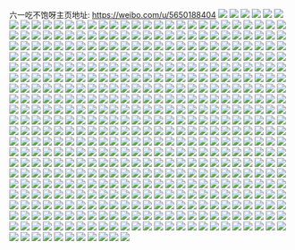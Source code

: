 六一吃不饱呀主页地址: https://weibo.com/u/5650188404 
![](https://wx4.sinaimg.cn/mw2000/006anC72gy1h94v9i63ksj31421hf4qp.jpg) 
![](https://wx4.sinaimg.cn/mw2000/006anC72gy1h94v9w9zguj32c03401l1.jpg) 
![](https://wx4.sinaimg.cn/mw2000/006anC72gy1h94gnz2le5j32c0340kjo.jpg) 
![](https://wx4.sinaimg.cn/mw2000/006anC72gy1h94go0bufaj315y1jxe81.jpg) 
![](https://wx4.sinaimg.cn/mw2000/006anC72gy1h93a2txbgoj30u0140qbh.jpg) 
![](https://wx4.sinaimg.cn/mw2000/006anC72gy1h93a2u9tw0j30u0140k0y.jpg) 
![](https://wx4.sinaimg.cn/mw2000/006anC72gy1h93a2vmjucj30u01407e7.jpg) 
![](https://wx4.sinaimg.cn/mw2000/006anC72gy1h93a2w8844j30u0140aop.jpg) 
![](https://wx4.sinaimg.cn/mw2000/006anC72gy1h8jk1ju524j30u0140dnw.jpg) 
![](https://wx4.sinaimg.cn/mw2000/006anC72gy1h8l51fatumj30u0140na4.jpg) 
![](https://wx4.sinaimg.cn/mw2000/006anC72gy1h8l50jitbuj30u0140k3u.jpg) 
![](https://wx4.sinaimg.cn/mw2000/006anC72gy1h8jjstispjj30u0140ae8.jpg) 
![](https://wx4.sinaimg.cn/mw2000/006anC72gy1h8jjssxc3pj30u0140wm4.jpg) 
![](https://wx4.sinaimg.cn/mw2000/006anC72gy1h8a8u2yiy3j30u01427c4.jpg) 
![](https://wx4.sinaimg.cn/mw2000/006anC72gy1h8a8u4frusj30u013ydlv.jpg) 
![](https://wx4.sinaimg.cn/mw2000/006anC72gy1h8a8umm8fsj30u014045p.jpg) 
![](https://wx4.sinaimg.cn/mw2000/006anC72gy1h80for0md4j32c0340qv6.jpg) 
![](https://wx4.sinaimg.cn/mw2000/006anC72gy1h80fop8w78j32c0340u0y.jpg) 
![](https://wx4.sinaimg.cn/mw2000/006anC72gy1h80gw05209j30tu13uk0m.jpg) 
![](https://wx4.sinaimg.cn/mw2000/006anC72gy1h7r7f0z7zqj32c0340npd.jpg) 
![](https://wx4.sinaimg.cn/mw2000/006anC72gy1h7r7ex20k2j31kw23v1ky.jpg) 
![](https://wx4.sinaimg.cn/mw2000/006anC72gy1h7r7ez1eiij32c0340npe.jpg) 
![](https://wx4.sinaimg.cn/mw2000/006anC72gy1h7opzpmus3j32802yokjp.jpg) 
![](https://wx4.sinaimg.cn/mw2000/006anC72gy1h7opzkhfbgj32802yoe85.jpg) 
![](https://wx4.sinaimg.cn/mw2000/006anC72gy1h73xmh3ajxj32c0346npg.jpg) 
![](https://wx4.sinaimg.cn/mw2000/006anC72gy1h73xmii5h7j32c0340u0x.jpg) 
![](https://wx4.sinaimg.cn/mw2000/006anC72gy1h6xnt6mzlrj31kw1uux6p.jpg) 
![](https://wx4.sinaimg.cn/mw2000/006anC72gy1h6dea8e4csj30u00zn76d.jpg) 
![](https://wx4.sinaimg.cn/mw2000/006anC72gy1h6de96s58uj30u0140wpe.jpg) 
![](https://wx4.sinaimg.cn/mw2000/006anC72gy1h6de8kl4xcj30u0140jtf.jpg) 
![](https://wx4.sinaimg.cn/mw2000/006anC72gy1h678kykyftj30uo14wjt4.jpg) 
![](https://wx4.sinaimg.cn/mw2000/006anC72gy1h678kzda6nj30u014045h.jpg) 
![](https://wx4.sinaimg.cn/mw2000/006anC72gy1h678kyywjzj31az1qmdi9.jpg) 
![](https://wx4.sinaimg.cn/mw2000/006anC72gy1h5j3nfrxnyj30u014045c.jpg) 
![](https://wx4.sinaimg.cn/mw2000/006anC72gy1h5j3neszgxj30u0140109.jpg) 
![](https://wx4.sinaimg.cn/mw2000/006anC72gy1h5j3naqcyqj30u01407cp.jpg) 
![](https://wx4.sinaimg.cn/mw2000/006anC72gy1h5j3ndtebij30u014049m.jpg) 
![](https://wx4.sinaimg.cn/mw2000/006anC72gy1h5j3nc7t8vj30u014010u.jpg) 
![](https://wx4.sinaimg.cn/mw2000/006anC72gy1h5j3q5jgrjj30u013wdv6.jpg) 
![](https://wx4.sinaimg.cn/mw2000/006anC72gy1h5c3fqpa05j32802yob2c.jpg) 
![](https://wx4.sinaimg.cn/mw2000/006anC72gy1h5c3fsb7k7j320m2ot7wi.jpg) 
![](https://wx4.sinaimg.cn/mw2000/006anC72gy1h4luqx66kij32802yonpf.jpg) 
![](https://wx4.sinaimg.cn/mw2000/006anC72gy1h4lur01s2bj32802yoe83.jpg) 
![](https://wx4.sinaimg.cn/mw2000/006anC72gy1h4lur32oh6j32c0340b2b.jpg) 
![](https://wx4.sinaimg.cn/mw2000/006anC72gy1h4lur1edusj32c0340qv6.jpg) 
![](https://wx4.sinaimg.cn/mw2000/006anC72gy1h33e2deg13j30u013iqbj.jpg) 
![](https://wx4.sinaimg.cn/mw2000/006anC72gy1h33e2c64vej30u013igu4.jpg) 
![](https://wx4.sinaimg.cn/mw2000/006anC72gy1h2cd62zrl6j30u0140wmy.jpg) 
![](https://wx4.sinaimg.cn/mw2000/006anC72gy1h2cd6t6pcdj30u0140toz.jpg) 
![](https://wx4.sinaimg.cn/mw2000/006anC72gy1h2cd64mlrbj30u0140jyi.jpg) 
![](https://wx4.sinaimg.cn/mw2000/006anC72gy1h2cd66lwb7j31400u0guz.jpg) 
![](https://wx4.sinaimg.cn/mw2000/006anC72gy1h1vk6cfunlj32c0341hdz.jpg) 
![](https://wx4.sinaimg.cn/mw2000/006anC72gy1h1vk68lmvhj32802ype86.jpg) 
![](https://wx4.sinaimg.cn/mw2000/006anC72gy1h1vk60ao15j32802ypb2e.jpg) 
![](https://wx4.sinaimg.cn/mw2000/006anC72gy1h1vk62x85fj3295308e83.jpg) 
![](https://wx4.sinaimg.cn/mw2000/006anC72gy1h1vk65vp3nj32c03411l1.jpg) 
![](https://wx4.sinaimg.cn/mw2000/006anC72gy1h1vk6j1zd9j327z2you13.jpg) 
![](https://wx4.sinaimg.cn/mw2000/006anC72gy1h1vlgim2zxj31wj2jehdv.jpg) 
![](https://wx4.sinaimg.cn/mw2000/006anC72gy1h1vk6fef18j325h2vh7wk.jpg) 
![](https://wx4.sinaimg.cn/mw2000/006anC72gy1h1vlgh4m75j32802ypqv9.jpg) 
![](https://wx4.sinaimg.cn/mw2000/006anC72gy1h1uapc9a7ij32902yo1l0.jpg) 
![](https://wx4.sinaimg.cn/mw2000/006anC72gy1h1uap7l7pcj322h2q2x6q.jpg) 
![](https://wx4.sinaimg.cn/mw2000/006anC72gy1h1uap9sm7dj326z2uje83.jpg) 
![](https://wx4.sinaimg.cn/mw2000/006anC72gy1h1pr4ancxtj30u0140wod.jpg) 
![](https://wx4.sinaimg.cn/mw2000/006anC72gy1h1pr6dxii1j323u35s1kz.jpg) 
![](https://wx4.sinaimg.cn/mw2000/006anC72gy1h1pr6jne99j32c01qwx6p.jpg) 
![](https://wx4.sinaimg.cn/mw2000/006anC72gy1h1pr6g79w5j33402c0hdv.jpg) 
![](https://wx4.sinaimg.cn/mw2000/006anC72gy1h1pr6bwtxsj32c0340qv6.jpg) 
![](https://wx4.sinaimg.cn/mw2000/006anC72gy1h1pr6iqp8bj33402c0x6q.jpg) 
![](https://wx4.sinaimg.cn/mw2000/006anC72gy1h1pr2t0qt5j32802yoqv7.jpg) 
![](https://wx4.sinaimg.cn/mw2000/006anC72gy1h1pr2viudij32c0340u10.jpg) 
![](https://wx4.sinaimg.cn/mw2000/006anC72gy1h1pr2x2qt1j324n2pnx6r.jpg) 
![](https://wx4.sinaimg.cn/mw2000/006anC72gy1gxqzrpfcywj32812yo7wj.jpg) 
![](https://wx4.sinaimg.cn/mw2000/006anC72gy1gxqzrr8exij32812yob2b.jpg) 
![](https://wx4.sinaimg.cn/mw2000/006anC72gy1gxqzrt6bz3j32802yoe84.jpg) 
![](https://wx4.sinaimg.cn/mw2000/006anC72gy1gxqzruuj89j32802yonpg.jpg) 
![](https://wx4.sinaimg.cn/mw2000/006anC72gy1gx360zk595j32802yo1l1.jpg) 
![](https://wx4.sinaimg.cn/mw2000/006anC72gy1gx360daf3dj32c0340b2c.jpg) 
![](https://wx4.sinaimg.cn/mw2000/006anC72gy1gx361admuoj32802yohdx.jpg) 
![](https://wx4.sinaimg.cn/mw2000/006anC72gy1gx3604l83dj32802ws1l0.jpg) 
![](https://wx4.sinaimg.cn/mw2000/006anC72gy1gx35zxc0k5j323u35skjp.jpg) 
![](https://wx4.sinaimg.cn/mw2000/006anC72gy1gx360ppolnj32802yoe85.jpg) 
![](https://wx4.sinaimg.cn/mw2000/006anC72gy1gvrwz6ygmij30u00u0dnb.jpg) 
![](https://wx4.sinaimg.cn/mw2000/006anC72gy1gvrwz5xohuj30u00u0gtd.jpg) 
![](https://wx4.sinaimg.cn/mw2000/006anC72gy1gvrwyb0a1bj32af2j17wi.jpg) 
![](https://wx4.sinaimg.cn/mw2000/006anC72gy1gvrwyfup9lj32c02c0x6q.jpg) 
![](https://wx4.sinaimg.cn/mw2000/006anC72gy1gvrwyd76vij316o1kwu0x.jpg) 
![](https://wx4.sinaimg.cn/mw2000/006anC72gy1gvrwyh6q5bj32c02c0x6p.jpg) 
![](https://wx4.sinaimg.cn/mw2000/006anC72gy1gvrx1txv2lj32c03404qs.jpg) 
![](https://wx4.sinaimg.cn/mw2000/006anC72gy1gvrwz5hiqkj30u014047r.jpg) 
![](https://wx4.sinaimg.cn/mw2000/006anC72gy1gvrx05pdnfj32c02c0qv5.jpg) 
![](https://wx4.sinaimg.cn/mw2000/006anC72gy1gvoif8s25xj62802yox6q02.jpg) 
![](https://wx4.sinaimg.cn/mw2000/006anC72gy1gvoifc7dflj62802x3npe02.jpg) 
![](https://wx4.sinaimg.cn/mw2000/006anC72gy1gvoifdtuknj626v2x3b2a02.jpg) 
![](https://wx4.sinaimg.cn/mw2000/006anC72gy1gvoifgz89sj62802yox6q02.jpg) 
![](https://wx4.sinaimg.cn/mw2000/006anC72gy1gug0579u3fj60u00u0grx02.jpg) 
![](https://wx4.sinaimg.cn/mw2000/006anC72gy1gug057vwh6j60u00u0agv02.jpg) 
![](https://wx4.sinaimg.cn/mw2000/006anC72gy1gug058jhjjj60u00u00yk02.jpg) 
![](https://wx4.sinaimg.cn/mw2000/006anC72gy1gug059d3auj60u00u0tfe02.jpg) 
![](https://wx4.sinaimg.cn/mw2000/006anC72gy1gug05a9pqmj61400u0dn802.jpg) 
![](https://wx4.sinaimg.cn/mw2000/006anC72gy1gug05aw3jdj61400u0gs602.jpg) 
![](https://wx4.sinaimg.cn/mw2000/006anC72gy1gug075vr7cj60u00u0dnj02.jpg) 
![](https://wx4.sinaimg.cn/mw2000/006anC72gy1gug076twwqj60u00u010g02.jpg) 
![](https://wx4.sinaimg.cn/mw2000/006anC72gy1gug05de9pdj60u00u07aj02.jpg) 
![](https://wx4.sinaimg.cn/mw2000/006anC72gy1gue7lwiyuoj63402c0npe02.jpg) 
![](https://wx4.sinaimg.cn/mw2000/006anC72gy1gue7lusaenj63402c01ky02.jpg) 
![](https://wx4.sinaimg.cn/mw2000/006anC72gy1gue7lsx44ej615f1g9nhs02.jpg) 
![](https://wx4.sinaimg.cn/mw2000/006anC72gy1gue7m04kdtj61q024zb2b02.jpg) 
![](https://wx4.sinaimg.cn/mw2000/006anC72gy1guagpvorg6j6280280u0z02.jpg) 
![](https://wx4.sinaimg.cn/mw2000/006anC72gy1guagq06rx6j61p71x7hdt02.jpg) 
![](https://wx4.sinaimg.cn/mw2000/006anC72gy1guagpypj5bj621221ex6q02.jpg) 
![](https://wx4.sinaimg.cn/mw2000/006anC72gy1guagq5rwewj6205240u0x02.jpg) 
![](https://wx4.sinaimg.cn/mw2000/006anC72gy1guagq2dm4fj62802ds4qr02.jpg) 
![](https://wx4.sinaimg.cn/mw2000/006anC72gy1guagq3ogpvj62c02c0kjl02.jpg) 
![](https://wx4.sinaimg.cn/mw2000/006anC72gy1gu1fsqffcrj62c02c07wh02.jpg) 
![](https://wx4.sinaimg.cn/mw2000/006anC72gy1gu1fsod37lj62c02c0e8202.jpg) 
![](https://wx4.sinaimg.cn/mw2000/006anC72gy1gu1fs9ykgfj62c02c0u0y02.jpg) 
![](https://wx4.sinaimg.cn/mw2000/006anC72gy1gu1fs6uhklj62c02c07ik02.jpg) 
![](https://wx4.sinaimg.cn/mw2000/006anC72gy1gu1fshn6nhj62802yo7wj02.jpg) 
![](https://wx4.sinaimg.cn/mw2000/006anC72gy1gu1fsbl74fj62c02c07wi02.jpg) 
![](https://wx4.sinaimg.cn/mw2000/006anC72gy1gu1fty5bixj62c02c01ky02.jpg) 
![](https://wx4.sinaimg.cn/mw2000/006anC72gy1gu1fsl9imfj62802yohdv02.jpg) 
![](https://wx4.sinaimg.cn/mw2000/006anC72gy1gu1fsm9ig8j62c02c0tsa02.jpg) 
![](https://wx4.sinaimg.cn/mw2000/006anC72gy1gtagyim7vrj30u01400y7.jpg) 
![](https://wx4.sinaimg.cn/mw2000/006anC72gy1gtagyhiua5j30u013swh4.jpg) 
![](https://wx4.sinaimg.cn/mw2000/006anC72gy1gtagyjkgomj60u0140grx02.jpg) 
![](https://wx4.sinaimg.cn/mw2000/006anC72gy1gtagykkzf8j30u0140q6t.jpg) 
![](https://wx4.sinaimg.cn/mw2000/006anC72gy1gtagylc0pqj30u0140ahv.jpg) 
![](https://wx4.sinaimg.cn/mw2000/006anC72gy1gtagzqdp1yj30u0140tcy.jpg) 
![](https://wx4.sinaimg.cn/mw2000/006anC72gy1gtagygy3gjj30u0140tg2.jpg) 
![](https://wx4.sinaimg.cn/mw2000/006anC72gy1gtagylxa4mj31400u0wks.jpg) 
![](https://wx4.sinaimg.cn/mw2000/006anC72gy1gtagyfx61gj30u0141ahk.jpg) 
![](https://wx4.sinaimg.cn/mw2000/006anC72gy1gs6etkvq60j32bx2c0x70.jpg) 
![](https://wx4.sinaimg.cn/mw2000/006anC72gy1gs6es8or45j325c25ckjl.jpg) 
![](https://wx4.sinaimg.cn/mw2000/006anC72gy1gs6esbf1h9j62b81qxu0x02.jpg) 
![](https://wx4.sinaimg.cn/mw2000/006anC72gy1gs6eslxnclj32802yokju.jpg) 
![](https://wx4.sinaimg.cn/mw2000/006anC72gy1gs6et0dpdvj314x14xwu5.jpg) 
![](https://wx4.sinaimg.cn/mw2000/006anC72gy1gs6eszc41qj32802yo4qy.jpg) 
![](https://wx4.sinaimg.cn/mw2000/006anC72gy1grvsmzm54qj62a92z8b2a02.jpg) 
![](https://wx4.sinaimg.cn/mw2000/006anC72gy1grvsmyg3vjj32802yob2b.jpg) 
![](https://wx4.sinaimg.cn/mw2000/006anC72gy1grvsn22qy8j32802yo7wt.jpg) 
![](https://wx4.sinaimg.cn/mw2000/006anC72gy1gri6n8cp3wj30u0140dq2.jpg) 
![](https://wx4.sinaimg.cn/mw2000/006anC72gy1gri6n7my2cj30u0140gwf.jpg) 
![](https://wx4.sinaimg.cn/mw2000/006anC72gy1gri6n73aruj30u0140k2g.jpg) 
![](https://wx4.sinaimg.cn/mw2000/006anC72gy1gri6n8z21kj60u0140dr402.jpg) 
![](https://wx4.sinaimg.cn/mw2000/006anC72gy1gqwyhxkbwij32c02c04r0.jpg) 
![](https://wx4.sinaimg.cn/mw2000/006anC72gy1gqwyhkussfj32802yo1l0.jpg) 
![](https://wx4.sinaimg.cn/mw2000/006anC72gy1gqwyhscnixj3280280qvg.jpg) 
![](https://wx4.sinaimg.cn/mw2000/006anC72gy1gqwyhnmhkyj32c025cnpr.jpg) 
![](https://wx4.sinaimg.cn/mw2000/006anC72gy1gqwyhii5vxj325w2wrhe3.jpg) 
![](https://wx4.sinaimg.cn/mw2000/006anC72gy1gqwyhtxzixj32cf1y31ky.jpg) 
![](https://wx4.sinaimg.cn/mw2000/006anC72gy1gqwyjpiovbj30kw3k2kjl.jpg) 
![](https://wx4.sinaimg.cn/mw2000/006anC72gy1gqwyiskza0j33402c0u11.jpg) 
![](https://wx4.sinaimg.cn/mw2000/006anC72gy1gqwyiw8vc5j63402c0b2d02.jpg) 
![](https://wx4.sinaimg.cn/mw2000/006anC72gy1gqnk86123fj32802yoqvf.jpg) 
![](https://wx4.sinaimg.cn/mw2000/006anC72gy1gqnk8bvttij33402c0b2e.jpg) 
![](https://wx4.sinaimg.cn/mw2000/006anC72gy1gqnk8902eyj32802yoe89.jpg) 
![](https://wx4.sinaimg.cn/mw2000/006anC72gy1gqnk83rg8qj32802yoe8c.jpg) 
![](https://wx4.sinaimg.cn/mw2000/006anC72gy1gqnk9hdvrnj32c02c01ky.jpg) 
![](https://wx4.sinaimg.cn/mw2000/006anC72gy1gqnkl6tszjj32802yo4r2.jpg) 
![](https://wx4.sinaimg.cn/mw2000/006anC72gy1gqnk8dddi6j32c0340e84.jpg) 
![](https://wx4.sinaimg.cn/mw2000/006anC72gy1gqnk878m1gj32802we7wj.jpg) 
![](https://wx4.sinaimg.cn/mw2000/006anC72gy1gqnk9feyv7j32c02c0x6p.jpg) 
![](https://wx4.sinaimg.cn/mw2000/006anC72ly1gp6j1jp53oj32802yonpe.jpg) 
![](https://wx4.sinaimg.cn/mw2000/006anC72ly1gp6j1k7skwj30kw14ydqc.jpg) 
![](https://wx4.sinaimg.cn/mw2000/006anC72ly1gp6irh9dwaj30u01404am.jpg) 
![](https://wx4.sinaimg.cn/mw2000/006anC72ly1gp6j0gtyv2j30u014010p.jpg) 
![](https://wx4.sinaimg.cn/mw2000/006anC72ly1gp6irhx555j30u0140gu1.jpg) 
![](https://wx4.sinaimg.cn/mw2000/006anC72ly1gp6irginq6j30ty14igtq.jpg) 
![](https://wx4.sinaimg.cn/mw2000/006anC72ly1gp6irjji2ej30u00u07iv.jpg) 
![](https://wx4.sinaimg.cn/mw2000/006anC72ly1gp6isn64rvj32c02c01kx.jpg) 
![](https://wx4.sinaimg.cn/mw2000/006anC72ly1gp6j1ugrlpj32c02c0hdu.jpg) 
![](https://wx4.sinaimg.cn/mw2000/006anC72ly1gp38ponda7j31400u07ge.jpg) 
![](https://wx4.sinaimg.cn/mw2000/006anC72ly1gp38pqa43cj31400u0k3x.jpg) 
![](https://wx4.sinaimg.cn/mw2000/006anC72ly1gp38qz48w9j30u00u0n1c.jpg) 
![](https://wx4.sinaimg.cn/mw2000/006anC72ly1gp38pri3pmj31400u07hr.jpg) 
![](https://wx4.sinaimg.cn/mw2000/006anC72ly1gp38pp115uj30u0140thb.jpg) 
![](https://wx4.sinaimg.cn/mw2000/006anC72ly1gp38pqxk8rj30u00u079a.jpg) 
![](https://wx4.sinaimg.cn/mw2000/006anC72ly1gp38ppuav5j30u00u0ano.jpg) 
![](https://wx4.sinaimg.cn/mw2000/006anC72ly1gp38r01lszj32c0340qv5.jpg) 
![](https://wx4.sinaimg.cn/mw2000/006anC72ly1gp38rxh8l0j32c02c04qr.jpg) 
![](https://wx4.sinaimg.cn/mw2000/006anC72gy1gp19p89a7oj30u0140tfy.jpg) 
![](https://wx4.sinaimg.cn/mw2000/006anC72gy1gp19p9q61rj30u011ndm5.jpg) 
![](https://wx4.sinaimg.cn/mw2000/006anC72gy1gp19pag4s3j30u0140wlg.jpg) 
![](https://wx4.sinaimg.cn/mw2000/006anC72gy1gp19pb8ycbj30u0140ahj.jpg) 
![](https://wx4.sinaimg.cn/mw2000/006anC72ly1goph53cdmcj30tz19pdke.jpg) 
![](https://wx4.sinaimg.cn/mw2000/006anC72ly1goph511o7ij30u00u0qak.jpg) 
![](https://wx4.sinaimg.cn/mw2000/006anC72ly1goph4qzrhej30u00u0n3d.jpg) 
![](https://wx4.sinaimg.cn/mw2000/006anC72ly1goph4h89m3j31400u0dmi.jpg) 
![](https://wx4.sinaimg.cn/mw2000/006anC72ly1goph4m2vu7j30u00u0q9z.jpg) 
![](https://wx4.sinaimg.cn/mw2000/006anC72ly1goph4hjk7sj30kw1b0am2.jpg) 
![](https://wx4.sinaimg.cn/mw2000/006anC72ly1goph4mqsahj30u00u0wn6.jpg) 
![](https://wx4.sinaimg.cn/mw2000/006anC72ly1goph4mhhofj30u00u0jzc.jpg) 
![](https://wx4.sinaimg.cn/mw2000/006anC72ly1goph4ncqgvj30u00u0dod.jpg) 
![](https://wx4.sinaimg.cn/mw2000/006anC72ly1go993bychlj32802yo4qq.jpg) 
![](https://wx4.sinaimg.cn/mw2000/006anC72ly1go993copm5j32802yo1ky.jpg) 
![](https://wx4.sinaimg.cn/mw2000/006anC72ly1go993dv5g8j32802yox6p.jpg) 
![](https://wx4.sinaimg.cn/mw2000/006anC72ly1go993dc9qsj32802yox6p.jpg) 
![](https://wx4.sinaimg.cn/mw2000/006anC72ly1go72twyke2j32c02c0npd.jpg) 
![](https://wx4.sinaimg.cn/mw2000/006anC72ly1go72txm75zj32c02c0u0x.jpg) 
![](https://wx4.sinaimg.cn/mw2000/006anC72ly1go72ty70v8j31ym27uhdt.jpg) 
![](https://wx4.sinaimg.cn/mw2000/006anC72ly1go72u0lervj33402c01ky.jpg) 
![](https://wx4.sinaimg.cn/mw2000/006anC72ly1go72u1vnmgj33402c0qv6.jpg) 
![](https://wx4.sinaimg.cn/mw2000/006anC72ly1go72tzupgbj32802yohdu.jpg) 
![](https://wx4.sinaimg.cn/mw2000/006anC72ly1gm19nbwb9tj32c02c0qv5.jpg) 
![](https://wx4.sinaimg.cn/mw2000/006anC72ly1gm19nhfaovj32c02c0u0x.jpg) 
![](https://wx4.sinaimg.cn/mw2000/006anC72ly1gm19nid5ybj32c02c0hdu.jpg) 
![](https://wx4.sinaimg.cn/mw2000/006anC72ly1gm19niu8f1j30kk10k7e7.jpg) 
![](https://wx4.sinaimg.cn/mw2000/006anC72ly1gm19nd8tezj32802ele82.jpg) 
![](https://wx4.sinaimg.cn/mw2000/006anC72ly1gm19nfuacpj32c02c0hdu.jpg) 
![](https://wx4.sinaimg.cn/mw2000/006anC72ly1gm19o42jf8j30kw0vctf7.jpg) 
![](https://wx4.sinaimg.cn/mw2000/006anC72ly1gm19naouvxj32c02u3e82.jpg) 
![](https://wx4.sinaimg.cn/mw2000/006anC72ly1gm19ngl1dgj32c02c01ky.jpg) 
![](https://wx4.sinaimg.cn/mw2000/006anC72ly1gl1cae19ooj30u00u013o.jpg) 
![](https://wx4.sinaimg.cn/mw2000/006anC72ly1gl1caf4h3yj30u00u07en.jpg) 
![](https://wx4.sinaimg.cn/mw2000/006anC72ly1gl1cafoifhj30u00u0dsk.jpg) 
![](https://wx4.sinaimg.cn/mw2000/006anC72ly1gl1cag81u0j30u00u0tk1.jpg) 
![](https://wx4.sinaimg.cn/mw2000/006anC72ly1gl1cagyfyxj30u00u048w.jpg) 
![](https://wx4.sinaimg.cn/mw2000/006anC72ly1gl1cbjyznuj30u00u0qfq.jpg) 
![](https://wx4.sinaimg.cn/mw2000/006anC72ly1gkx822x4wxj30u0140qeh.jpg) 
![](https://wx4.sinaimg.cn/mw2000/006anC72ly1gkx80a0ikxj30u0140n7l.jpg) 
![](https://wx4.sinaimg.cn/mw2000/006anC72ly1gkx80kultfj30kw1g8ak9.jpg) 
![](https://wx4.sinaimg.cn/mw2000/006anC72ly1gkx80ecszaj30u0140wp2.jpg) 
![](https://wx4.sinaimg.cn/mw2000/006anC72ly1gkx807wr0lj31400u0do3.jpg) 
![](https://wx4.sinaimg.cn/mw2000/006anC72ly1gkx85jum5oj30kw0vcwkp.jpg) 
![](https://wx4.sinaimg.cn/mw2000/006anC72ly1gkx83jksjbj30kw17iwlx.jpg) 
![](https://wx4.sinaimg.cn/mw2000/006anC72ly1gkx80btobij31400u0akd.jpg) 
![](https://wx4.sinaimg.cn/mw2000/006anC72ly1gkx83lw0kej30kw1b0ws6.jpg) 
![](https://wx4.sinaimg.cn/mw2000/006anC72ly1gkx85oy3csj30u0140dsf.jpg) 
![](https://wx4.sinaimg.cn/mw2000/006anC72ly1gkx85qqwyaj30u0140qgk.jpg) 
![](https://wx4.sinaimg.cn/mw2000/006anC72ly1gkx884saghj30kw1n6kfi.jpg) 
![](https://wx4.sinaimg.cn/mw2000/006anC72ly1gjsnceqbwsj30u00u0n4g.jpg) 
![](https://wx4.sinaimg.cn/mw2000/006anC72ly1gjsnc9p6bzj30u00u07d2.jpg) 
![](https://wx4.sinaimg.cn/mw2000/006anC72ly1gjsncaa1wbj30u00u0woi.jpg) 
![](https://wx4.sinaimg.cn/mw2000/006anC72ly1gjsnc8q35cj30u00u016j.jpg) 
![](https://wx4.sinaimg.cn/mw2000/006anC72ly1gjsncbl1o7j30u00u0gvx.jpg) 
![](https://wx4.sinaimg.cn/mw2000/006anC72ly1gjsnccxwdpj30u00u0wph.jpg) 
![](https://wx4.sinaimg.cn/mw2000/006anC72ly1gjsncdjo1ej30u00u048z.jpg) 
![](https://wx4.sinaimg.cn/mw2000/006anC72ly1gjsncfm0m5j30u00u0afl.jpg) 
![](https://wx4.sinaimg.cn/mw2000/006anC72ly1gjsncgg227j30ru15qk4l.jpg) 
![](https://wx4.sinaimg.cn/mw2000/006anC72ly1gjjbitel7cj32c02c01kz.jpg) 
![](https://wx4.sinaimg.cn/mw2000/006anC72ly1gjjbicj1ibj32c02c0u0y.jpg) 
![](https://wx4.sinaimg.cn/mw2000/006anC72ly1gjjbj4y6i6j32c02c04qr.jpg) 
![](https://wx4.sinaimg.cn/mw2000/006anC72ly1gjjbia0umyj30n00pgjzq.jpg) 
![](https://wx4.sinaimg.cn/mw2000/006anC72ly1gjjbi9kb30j31o0280b2a.jpg) 
![](https://wx4.sinaimg.cn/mw2000/006anC72ly1gjjbi8l5eaj30n00sg7bn.jpg) 
![](https://wx4.sinaimg.cn/mw2000/006anC72ly1gjixy5v7mzj32c03401l0.jpg) 
![](https://wx4.sinaimg.cn/mw2000/006anC72ly1gjixkj7dplj31o0280qv6.jpg) 
![](https://wx4.sinaimg.cn/mw2000/006anC72ly1gjixncvsr5j32c02c04qq.jpg) 
![](https://wx4.sinaimg.cn/mw2000/006anC72ly1gjixkpqcv4j31o0280qv6.jpg) 
![](https://wx4.sinaimg.cn/mw2000/006anC72ly1gjgsferebnj30u0140amt.jpg) 
![](https://wx4.sinaimg.cn/mw2000/006anC72ly1gjb4wwry5dj31400u04ml.jpg) 
![](https://wx4.sinaimg.cn/mw2000/006anC72ly1gjb4wxnqr5j30u00u0n82.jpg) 
![](https://wx4.sinaimg.cn/mw2000/006anC72ly1gjb4wzofwej30u70u0n8k.jpg) 
![](https://wx4.sinaimg.cn/mw2000/006anC72ly1gjb4x3y4mxj30u00u0k1t.jpg) 
![](https://wx4.sinaimg.cn/mw2000/006anC72ly1gjb4wyozfbj30u00u0wpw.jpg) 
![](https://wx4.sinaimg.cn/mw2000/006anC72ly1gjb4x4x37tj30u00u07e3.jpg) 
![](https://wx4.sinaimg.cn/mw2000/006anC72ly1gjb4x1k3uuj30x70u0x09.jpg) 
![](https://wx4.sinaimg.cn/mw2000/006anC72ly1gjb4x2pvmdj31400u04dp.jpg) 
![](https://wx4.sinaimg.cn/mw2000/006anC72ly1gjb4x5vf7fj30u00u0n8t.jpg) 
![](https://wx4.sinaimg.cn/mw2000/006anC72ly1gj8nkkc5abj30u0140na6.jpg) 
![](https://wx4.sinaimg.cn/mw2000/006anC72ly1gj8nkchy9nj30x20u0qfr.jpg) 
![](https://wx4.sinaimg.cn/mw2000/006anC72ly1gj8nl65vi7j30v90u0grd.jpg) 
![](https://wx4.sinaimg.cn/mw2000/006anC72ly1gj8nkl9xjyj30u0140dp7.jpg) 
![](https://wx4.sinaimg.cn/mw2000/006anC72ly1gj8nkexufrj30rs1mt7wh.jpg) 
![](https://wx4.sinaimg.cn/mw2000/006anC72ly1gj8nkbheixj30u0140k1w.jpg) 
![](https://wx4.sinaimg.cn/mw2000/006anC72ly1gj8nkj7wq3j30ru1u4kau.jpg) 
![](https://wx4.sinaimg.cn/mw2000/006anC72ly1gj8nkaazy9j30u0140gvg.jpg) 
![](https://wx4.sinaimg.cn/mw2000/006anC72ly1gj8nkh9ipaj30ru2pe4qp.jpg) 
![](https://wx4.sinaimg.cn/mw2000/006anC72ly1gispspaom6j30u00u045p.jpg) 
![](https://wx4.sinaimg.cn/mw2000/006anC72ly1gispsmp513j30u00v3dmq.jpg) 
![](https://wx4.sinaimg.cn/mw2000/006anC72ly1gispsn3kw1j30u00u0jyq.jpg) 
![](https://wx4.sinaimg.cn/mw2000/006anC72ly1gispsq9uiej30u00u07fi.jpg) 
![](https://wx4.sinaimg.cn/mw2000/006anC72ly1gispsqwbb8j30u00u048e.jpg) 
![](https://wx4.sinaimg.cn/mw2000/006anC72ly1gispsrjstvj30u010qdtj.jpg) 
![](https://wx4.sinaimg.cn/mw2000/006anC72ly1gisptuenvej30u00u0jy5.jpg) 
![](https://wx4.sinaimg.cn/mw2000/006anC72ly1gispsnu4fij30u0140dt1.jpg) 
![](https://wx4.sinaimg.cn/mw2000/006anC72ly1gispsoj1faj30u0140qfz.jpg) 
![](https://wx4.sinaimg.cn/mw2000/006anC72ly1ginqaq1sm3j316o1kwqmy.jpg) 
![](https://wx4.sinaimg.cn/mw2000/006anC72ly1ginqapix7ej316o1kwtsy.jpg) 
![](https://wx4.sinaimg.cn/mw2000/006anC72ly1gif4590pstj30ru1jo1kx.jpg) 
![](https://wx4.sinaimg.cn/mw2000/006anC72ly1gif45arbo7j30ru1jodz9.jpg) 
![](https://wx4.sinaimg.cn/mw2000/006anC72ly1gif45d9fadj30ru1jono2.jpg) 
![](https://wx4.sinaimg.cn/mw2000/006anC72ly1gif45ceyg0j30ru1jo4kl.jpg) 
![](https://wx4.sinaimg.cn/mw2000/006anC72ly1gif459yggwj30ru1jox0m.jpg) 
![](https://wx4.sinaimg.cn/mw2000/006anC72ly1gif46w6c6rj30ru1jo1kx.jpg) 
![](https://wx4.sinaimg.cn/mw2000/006anC72ly1gif4affk77j30ru1jox01.jpg) 
![](https://wx4.sinaimg.cn/mw2000/006anC72ly1gif4bvf5r0j30ru1jowrp.jpg) 
![](https://wx4.sinaimg.cn/mw2000/006anC72ly1gif4cuvhyrj30ru1jox47.jpg) 
![](https://wx4.sinaimg.cn/mw2000/006anC72ly1gif4d8kgzvj30ru1jo1kx.jpg) 
![](https://wx4.sinaimg.cn/mw2000/006anC72ly1gif4e9k3o3j30ru1jowys.jpg) 
![](https://wx4.sinaimg.cn/mw2000/006anC72ly1gi7qmas9mwj30u00uwwng.jpg) 
![](https://wx4.sinaimg.cn/mw2000/006anC72ly1gi7qm9uu6wj30u00ut46f.jpg) 
![](https://wx4.sinaimg.cn/mw2000/006anC72ly1gi7qmaerzbj30u00vbwo3.jpg) 
![](https://wx4.sinaimg.cn/mw2000/006anC72ly1gi7qmbwrmaj30ur0u0woi.jpg) 
![](https://wx4.sinaimg.cn/mw2000/006anC72ly1gi7qmcb157j30u011hdrv.jpg) 
![](https://wx4.sinaimg.cn/mw2000/006anC72ly1gi7qmtb5z5j30mz1dsgs4.jpg) 
![](https://wx4.sinaimg.cn/mw2000/006anC72ly1ghx5sv29tpj30yy10bnci.jpg) 
![](https://wx4.sinaimg.cn/mw2000/006anC72ly1ghtyk92dhuj30u00u045z.jpg) 
![](https://wx4.sinaimg.cn/mw2000/006anC72ly1ghtyk9ysz4j30u00u0woc.jpg) 
![](https://wx4.sinaimg.cn/mw2000/006anC72ly1ghtykau0mpj30u00u0ahk.jpg) 
![](https://wx4.sinaimg.cn/mw2000/006anC72ly1ghtykbro1vj30u00u0qaw.jpg) 
![](https://wx4.sinaimg.cn/mw2000/006anC72ly1ght2jd84efj30u00zpwp0.jpg) 
![](https://wx4.sinaimg.cn/mw2000/006anC72ly1ght2jebt0aj30u00u0qe5.jpg) 
![](https://wx4.sinaimg.cn/mw2000/006anC72ly1gh9fw8h9krj31ps2dcu0x.jpg) 
![](https://wx4.sinaimg.cn/mw2000/006anC72ly1gh2khvycvaj30u0140gx1.jpg) 
![](https://wx4.sinaimg.cn/mw2000/006anC72ly1ggxf9py8sdj30u00vqgwa.jpg) 
![](https://wx4.sinaimg.cn/mw2000/006anC72ly1ggxf9pkem6j30u00u0wmk.jpg) 
![](https://wx4.sinaimg.cn/mw2000/006anC72ly1gggns1mzd7j33402c0qv7.jpg) 
![](https://wx4.sinaimg.cn/mw2000/006anC72ly1gge3cc6kpkj30u0140apy.jpg) 
![](https://wx4.sinaimg.cn/mw2000/006anC72ly1gge3cf1bu0j30u0140gzo.jpg) 
![](https://wx4.sinaimg.cn/mw2000/006anC72ly1gge3c8b5wgj30u00u0tkb.jpg) 
![](https://wx4.sinaimg.cn/mw2000/006anC72ly1gge3cgnhmuj30u00u0jz3.jpg) 
![](https://wx4.sinaimg.cn/mw2000/006anC72ly1ggdwvo6nwpj31w01w04qq.jpg) 
![](https://wx4.sinaimg.cn/mw2000/006anC72ly1ggdwzc7fu4j30u00k2440.jpg) 
![](https://wx4.sinaimg.cn/mw2000/006anC72ly1ggdwvr8modj31501gx1kx.jpg) 
![](https://wx4.sinaimg.cn/mw2000/006anC72ly1ggdwvrzpduj315b1fo4qp.jpg) 
![](https://wx4.sinaimg.cn/mw2000/006anC72ly1ggdwvt6g3uj32802801l0.jpg) 
![](https://wx4.sinaimg.cn/mw2000/006anC72ly1ggdwvkv55nj328025we83.jpg) 
![](https://wx4.sinaimg.cn/mw2000/006anC72ly1ggdwvprcchj3280280e83.jpg) 
![](https://wx4.sinaimg.cn/mw2000/006anC72ly1ggdwze7062j30u00k243g.jpg) 
![](https://wx4.sinaimg.cn/mw2000/006anC72ly1ggdwvzlo0oj3280280hdv.jpg) 
![](https://wx4.sinaimg.cn/mw2000/006anC72ly1gg79eq68vyj32802yohdw.jpg) 
![](https://wx4.sinaimg.cn/mw2000/006anC72ly1gg79s4m8o5j32802you11.jpg) 
![](https://wx4.sinaimg.cn/mw2000/006anC72ly1gg79eob1hnj32152tdkjn.jpg) 
![](https://wx4.sinaimg.cn/mw2000/006anC72ly1gg79erpmeoj3280280b2c.jpg) 
![](https://wx4.sinaimg.cn/mw2000/006anC72ly1gg79ems35xj32992cc1kz.jpg) 
![](https://wx4.sinaimg.cn/mw2000/006anC72ly1gg79eh078vj32802804qs.jpg) 
![](https://wx4.sinaimg.cn/mw2000/006anC72ly1gg79eitp7hj32c02c0b2a.jpg) 
![](https://wx4.sinaimg.cn/mw2000/006anC72ly1gg79eabugnj32c02c0u0y.jpg) 
![](https://wx4.sinaimg.cn/mw2000/006anC72ly1gg79ecb1r1j32c02c0e82.jpg) 
![](https://wx4.sinaimg.cn/mw2000/006anC72ly1gg4rkfxhj2j32c02c0u0y.jpg) 
![](https://wx4.sinaimg.cn/mw2000/006anC72ly1gg4rkekdquj33322bbe82.jpg) 
![](https://wx4.sinaimg.cn/mw2000/006anC72ly1gg4rkh0zeqj32c02c0b2a.jpg) 
![](https://wx4.sinaimg.cn/mw2000/006anC72ly1gg4rl028xnj32nk27nqv7.jpg) 
![](https://wx4.sinaimg.cn/mw2000/006anC72ly1gg4rkj0tutj32c02c0x6p.jpg) 
![](https://wx4.sinaimg.cn/mw2000/006anC72ly1gg4rkoc37fj330c208qv6.jpg) 
![](https://wx4.sinaimg.cn/mw2000/006anC72ly1gg4f90cqnej30u00u0gvc.jpg) 
![](https://wx4.sinaimg.cn/mw2000/006anC72ly1gg4f877qzqj30xi0u0k10.jpg) 
![](https://wx4.sinaimg.cn/mw2000/006anC72ly1gg4f8bjfx7j30u013ona6.jpg) 
![](https://wx4.sinaimg.cn/mw2000/006anC72ly1gg25d4hk9gj32802yox6s.jpg) 
![](https://wx4.sinaimg.cn/mw2000/006anC72ly1gg25d87wauj31vl2n1e83.jpg) 
![](https://wx4.sinaimg.cn/mw2000/006anC72ly1gg25d1l9bjj30u0140gw1.jpg) 
![](https://wx4.sinaimg.cn/mw2000/006anC72ly1gg25czjx8vj32802yox6r.jpg) 
![](https://wx4.sinaimg.cn/mw2000/006anC72ly1gg0xmgobm0j30u0140qef.jpg) 
![](https://wx4.sinaimg.cn/mw2000/006anC72ly1gg0xmhfz3dj30u0140k2l.jpg) 
![](https://wx4.sinaimg.cn/mw2000/006anC72ly1gg0xmykpdzj30u0140121.jpg) 
![](https://wx4.sinaimg.cn/mw2000/006anC72ly1gg0xmf3qi3j30u00u0wml.jpg) 
![](https://wx4.sinaimg.cn/mw2000/006anC72ly1gg0xmkwzozj31400u0grj.jpg) 
![](https://wx4.sinaimg.cn/mw2000/006anC72ly1gg0xmka4ibj30u00u0n35.jpg) 
![](https://wx4.sinaimg.cn/mw2000/006anC72ly1gg0xmibnf5j30u00u0dm2.jpg) 
![](https://wx4.sinaimg.cn/mw2000/006anC72ly1gg0xmfuznaj30u010a45o.jpg) 
![](https://wx4.sinaimg.cn/mw2000/006anC72ly1gg0xmjp7qxj30u00u00zr.jpg) 
![](https://wx4.sinaimg.cn/mw2000/006anC72ly1gfzvs9jty2j30u00u0tin.jpg) 
![](https://wx4.sinaimg.cn/mw2000/006anC72ly1gfzvrlr6akj30u00u0dpb.jpg) 
![](https://wx4.sinaimg.cn/mw2000/006anC72ly1gfzvrzpyldj30u00u0wre.jpg) 
![](https://wx4.sinaimg.cn/mw2000/006anC72ly1gfzvt19th8j30u00u07cx.jpg) 
![](https://wx4.sinaimg.cn/mw2000/006anC72ly1gfzvrc9kawj30u00u0wpr.jpg) 
![](https://wx4.sinaimg.cn/mw2000/006anC72ly1gfzvsoo7p6j30u00u0tie.jpg) 
![](https://wx4.sinaimg.cn/mw2000/006anC72ly1gfs7kiszfwj30u00u0n2a.jpg) 
![](https://wx4.sinaimg.cn/mw2000/006anC72ly1gfs7kj78qsj30u00ui42n.jpg) 
![](https://wx4.sinaimg.cn/mw2000/006anC72ly1gfqpr8hdkej30t80u04qp.jpg) 
![](https://wx4.sinaimg.cn/mw2000/006anC72ly1gfqq6cgezbj30sy0u0b29.jpg) 
![](https://wx4.sinaimg.cn/mw2000/006anC72ly1gfnn6v2odoj327n2a3e82.jpg) 
![](https://wx4.sinaimg.cn/mw2000/006anC72ly1gfnn78bknnj32a023c7wi.jpg) 
![](https://wx4.sinaimg.cn/mw2000/006anC72ly1gfnn74fuo6j320o1w24qq.jpg) 
![](https://wx4.sinaimg.cn/mw2000/006anC72ly1gfnn6zyn6tj32cv23hx6p.jpg) 
![](https://wx4.sinaimg.cn/mw2000/006anC72ly1gfnn6xa4qzj32gt2bd7wi.jpg) 
![](https://wx4.sinaimg.cn/mw2000/006anC72ly1gfnn79v27bj327l22xkjl.jpg) 
![](https://wx4.sinaimg.cn/mw2000/006anC72ly1gfk2aey83tj30u00u0ajn.jpg) 
![](https://wx4.sinaimg.cn/mw2000/006anC72ly1gfk2afx5s9j30vc0u0ail.jpg) 
![](https://wx4.sinaimg.cn/mw2000/006anC72ly1gfk2j5njp1j30u00u0k3a.jpg) 
![](https://wx4.sinaimg.cn/mw2000/006anC72ly1gfk2ah6kmxj30u0136nab.jpg) 
![](https://wx4.sinaimg.cn/mw2000/006anC72ly1gfk2ipl9rwj30n00ketfz.jpg) 
![](https://wx4.sinaimg.cn/mw2000/006anC72ly1gfk2jqsovxj30u0140h00.jpg) 
![](https://wx4.sinaimg.cn/mw2000/006anC72ly1gfax63173tj31jp1y3npd.jpg) 
![](https://wx4.sinaimg.cn/mw2000/006anC72ly1gf5shn7v7jj32c02c07wi.jpg) 
![](https://wx4.sinaimg.cn/mw2000/006anC72ly1gf5shqi3v7j31uy1rzkjl.jpg) 
![](https://wx4.sinaimg.cn/mw2000/006anC72ly1gf5shpotk6j32c02c07wi.jpg) 
![](https://wx4.sinaimg.cn/mw2000/006anC72ly1gf5shsipbtj316o1kwncu.jpg) 
![](https://wx4.sinaimg.cn/mw2000/006anC72ly1gf5shrk4iqj320t1yi7wh.jpg) 
![](https://wx4.sinaimg.cn/mw2000/006anC72ly1gf5shm011qj316o1kwwv7.jpg) 
![](https://wx4.sinaimg.cn/mw2000/006anC72ly1ged0xwla34j31400u0gub.jpg) 
![](https://wx4.sinaimg.cn/mw2000/006anC72ly1ge8fg0umcmj30tg0u0qa1.jpg) 
![](https://wx4.sinaimg.cn/mw2000/006anC72ly1ge8fg017dbj30u00u0al1.jpg) 
![](https://wx4.sinaimg.cn/mw2000/006anC72ly1ge8fjmqyuvj31400u0k2k.jpg) 
![](https://wx4.sinaimg.cn/mw2000/006anC72ly1ge8fjzcz9fj30u00u07e6.jpg) 
![](https://wx4.sinaimg.cn/mw2000/006anC72ly1ge42aams7kj30u00u0n5o.jpg) 
![](https://wx4.sinaimg.cn/mw2000/006anC72ly1ge429xh24jj31400u04a7.jpg) 
![](https://wx4.sinaimg.cn/mw2000/006anC72ly1ge429y065rj30u00u0aib.jpg) 
![](https://wx4.sinaimg.cn/mw2000/006anC72ly1ge429yt95bj30u014016w.jpg) 
![](https://wx4.sinaimg.cn/mw2000/006anC72ly1ge42apzmejj30u00u0n7r.jpg) 
![](https://wx4.sinaimg.cn/mw2000/006anC72ly1ge42au19xcj30u00u0n5a.jpg) 
![](https://wx4.sinaimg.cn/mw2000/006anC72ly1ge1kkaf70nj30u00u0tke.jpg) 
![](https://wx4.sinaimg.cn/mw2000/006anC72ly1ge1kk9h007j30u00u0k2i.jpg) 
![](https://wx4.sinaimg.cn/mw2000/006anC72ly1ge1kkc5k29j30vz0u0wqs.jpg) 
![](https://wx4.sinaimg.cn/mw2000/006anC72ly1ge1kk2l78kj30u00u0qgd.jpg) 
![](https://wx4.sinaimg.cn/mw2000/006anC72ly1ge1kk8ewqzj30u00u07iv.jpg) 
![](https://wx4.sinaimg.cn/mw2000/006anC72ly1ge1kk6tcugj30u00u0anq.jpg) 
![](https://wx4.sinaimg.cn/mw2000/006anC72ly1ge1kk55x1oj30u00u0gv6.jpg) 
![](https://wx4.sinaimg.cn/mw2000/006anC72ly1ge1kk1busgj30u00u045v.jpg) 
![](https://wx4.sinaimg.cn/mw2000/006anC72ly1ge1kk3qsumj30u00u0k2d.jpg) 
![](https://wx4.sinaimg.cn/mw2000/006anC72ly1gduuisk7b4j32c02c0b2a.jpg) 
![](https://wx4.sinaimg.cn/mw2000/006anC72ly1gduuikuue1j32c02c0hdu.jpg) 
![](https://wx4.sinaimg.cn/mw2000/006anC72ly1gduuiq4ucmj3264264kjm.jpg) 
![](https://wx4.sinaimg.cn/mw2000/006anC72ly1gduuivhqbhj32c02c0b2c.jpg) 
![](https://wx4.sinaimg.cn/mw2000/006anC72ly1gduuimdv1sj32c02c07wh.jpg) 
![](https://wx4.sinaimg.cn/mw2000/006anC72ly1gduuinmek7j32c02c0u0x.jpg) 
![](https://wx4.sinaimg.cn/mw2000/006anC72ly1gduuizmtq2j32c02c0b2b.jpg) 
![](https://wx4.sinaimg.cn/mw2000/006anC72ly1gduuiwtj0oj32c02c0e81.jpg) 
![](https://wx4.sinaimg.cn/mw2000/006anC72ly1gduuj1ya58j32c02c0kjm.jpg) 
![](https://wx4.sinaimg.cn/mw2000/006anC72ly1gdr9zs52xnj31o01o0hdt.jpg) 
![](https://wx4.sinaimg.cn/mw2000/006anC72ly1gdr9zw4xc0j31o01o0hdt.jpg) 
![](https://wx4.sinaimg.cn/mw2000/006anC72ly1gdra5h9gmij30mk0iqq4r.jpg) 
![](https://wx4.sinaimg.cn/mw2000/006anC72ly1gdq7nzl482j30u00u0qdc.jpg) 
![](https://wx4.sinaimg.cn/mw2000/006anC72ly1gdq7qgsojuj30uo0u07k4.jpg) 
![](https://wx4.sinaimg.cn/mw2000/006anC72ly1gdq7sessipj30u00u0wui.jpg) 
![](https://wx4.sinaimg.cn/mw2000/006anC72ly1gdq7qhyuw9j30u0139wr4.jpg) 
![](https://wx4.sinaimg.cn/mw2000/006anC72ly1gdnvyykb1xj31o01o0qv5.jpg) 
![](https://wx4.sinaimg.cn/mw2000/006anC72ly1gdgr6f8z11j30u00u0n8b.jpg) 
![](https://wx4.sinaimg.cn/mw2000/006anC72ly1gdgr6p41y1j30u00u0nek.jpg) 
![](https://wx4.sinaimg.cn/mw2000/006anC72ly1gdgr6fz76zj30u00u0dy7.jpg) 
![](https://wx4.sinaimg.cn/mw2000/006anC72ly1gdgr6hxff4j30u00u0nbu.jpg) 
![](https://wx4.sinaimg.cn/mw2000/006anC72ly1gdgr7hwkslj30u00u0h1r.jpg) 
![](https://wx4.sinaimg.cn/mw2000/006anC72ly1gdgr6hkogpj30u00u07g2.jpg) 
![](https://wx4.sinaimg.cn/mw2000/006anC72ly1gdgr7i8cwqj30u00u0gr8.jpg) 
![](https://wx4.sinaimg.cn/mw2000/006anC72ly1gdgr7hisi2j30u00u0n7z.jpg) 
![](https://wx4.sinaimg.cn/mw2000/006anC72ly1gdgr6ihurfj30u00u0k5o.jpg) 
![](https://wx4.sinaimg.cn/mw2000/006anC72ly1gd7av30rjdj30u00u0grs.jpg) 
![](https://wx4.sinaimg.cn/mw2000/006anC72ly1gd7av3kbc6j30uq0u0grb.jpg) 
![](https://wx4.sinaimg.cn/mw2000/006anC72ly1gd7av3ywarj30u00u0gs8.jpg) 
![](https://wx4.sinaimg.cn/mw2000/006anC72ly1gd7av4euyxj30u00u044b.jpg) 
![](https://wx4.sinaimg.cn/mw2000/006anC72ly1gd7av2c14cj30w40u00ye.jpg) 
![](https://wx4.sinaimg.cn/mw2000/006anC72ly1gd7av4zgdxj30u00u0wky.jpg) 
![](https://wx4.sinaimg.cn/mw2000/006anC72ly1gd6hs3ckfpj32c02c04qr.jpg) 
![](https://wx4.sinaimg.cn/mw2000/006anC72ly1gd4c2itffzj30u00u078d.jpg) 
![](https://wx4.sinaimg.cn/mw2000/006anC72ly1gd4c2iftuxj30u00u0gpp.jpg) 
![](https://wx4.sinaimg.cn/mw2000/006anC72ly1gd4c2jpgmkj30u00u079s.jpg) 
![](https://wx4.sinaimg.cn/mw2000/006anC72ly1gd4c2j7swsj30u00u07b9.jpg) 
![](https://wx4.sinaimg.cn/mw2000/006anC72ly1gcxb60tbxtj30u00u0k39.jpg) 
![](https://wx4.sinaimg.cn/mw2000/006anC72ly1gcxb617c07j30ui0u0n8q.jpg) 
![](https://wx4.sinaimg.cn/mw2000/006anC72ly1gc5fyrsubgj30u00u0k30.jpg) 
![](https://wx4.sinaimg.cn/mw2000/006anC72ly1gc5fywrikbj30u00ui7e0.jpg) 
![](https://wx4.sinaimg.cn/mw2000/006anC72ly1gc5fyudvnsj30u00u0498.jpg) 
![](https://wx4.sinaimg.cn/mw2000/006anC72ly1gc5fz3rtk7j30u00u0ajr.jpg) 
![](https://wx4.sinaimg.cn/mw2000/006anC72ly1gc5fz1reobj30u00uq49j.jpg) 
![](https://wx4.sinaimg.cn/mw2000/006anC72ly1gc5fyz4zezj30u00z8alt.jpg) 
![](https://wx4.sinaimg.cn/mw2000/006anC72ly1gbxadt5qb9j30u0140n7k.jpg) 
![](https://wx4.sinaimg.cn/mw2000/006anC72ly1gbxadtrr79j30u0140wph.jpg) 
![](https://wx4.sinaimg.cn/mw2000/006anC72ly1gbxadtgv7hj30u0140wpm.jpg) 
![](https://wx4.sinaimg.cn/mw2000/006anC72ly1gbxaduftjmj30u014017q.jpg) 
![](https://wx4.sinaimg.cn/mw2000/006anC72ly1gbxadst5tsj31400u0gzv.jpg) 
![](https://wx4.sinaimg.cn/mw2000/006anC72ly1gbxaduw9rxj30u0158k6s.jpg) 
![](https://wx4.sinaimg.cn/mw2000/006anC72ly1gbi7wz3q7mj30n00mragu.jpg) 
![](https://wx4.sinaimg.cn/mw2000/006anC72ly1gbi7wzjvmgj30n00mz136.jpg) 
![](https://wx4.sinaimg.cn/mw2000/006anC72ly1gbi7wzwh8nj30n00mwakw.jpg) 
![](https://wx4.sinaimg.cn/mw2000/006anC72ly1gbi7xdxiahj30u00u0k33.jpg) 
![](https://wx4.sinaimg.cn/mw2000/006anC72ly1gbi7wypdbbj30n00mx48r.jpg) 
![](https://wx4.sinaimg.cn/mw2000/006anC72ly1gbi7x08yvwj30n00mwamr.jpg) 
![](https://wx4.sinaimg.cn/mw2000/006anC72ly1gbdwxmpt3cj32c02c0u0x.jpg) 
![](https://wx4.sinaimg.cn/mw2000/006anC72ly1gb9u6zyk0uj30u00u0guy.jpg) 
![](https://wx4.sinaimg.cn/mw2000/006anC72ly1gb9u75e3slj30u00u0wqe.jpg) 
![](https://wx4.sinaimg.cn/mw2000/006anC72ly1gb9u6y1uiej30u00u0q94.jpg) 
![](https://wx4.sinaimg.cn/mw2000/006anC72ly1gb9u6v1nuwj30u00u0dn6.jpg) 
![](https://wx4.sinaimg.cn/mw2000/006anC72ly1gb9u6sm4k3j30u00u046g.jpg) 
![](https://wx4.sinaimg.cn/mw2000/006anC72ly1gb9u78ulogj30u00u0gsi.jpg) 
![](https://wx4.sinaimg.cn/mw2000/006anC72ly1gb9u6wma84j30u00u0wm9.jpg) 
![](https://wx4.sinaimg.cn/mw2000/006anC72ly1gb9u772a9lj30u00u0qa7.jpg) 
![](https://wx4.sinaimg.cn/mw2000/006anC72ly1gb9u72ldd8j30u00u04dp.jpg) 
![](https://wx4.sinaimg.cn/mw2000/006anC72ly1gb6l3e2gavj32c02c0kjm.jpg) 
![](https://wx4.sinaimg.cn/mw2000/006anC72ly1gag7nvumplj30n00yin5t.jpg) 
![](https://wx4.sinaimg.cn/mw2000/006anC72ly1gag7nyoxfjj30n00yidmz.jpg) 
![](https://wx4.sinaimg.cn/mw2000/006anC72ly1gag7o1uo2hj30n00w7th3.jpg) 
![](https://wx4.sinaimg.cn/mw2000/006anC72ly1gag7o2zfr3j30n00tjdmq.jpg) 
![](https://wx4.sinaimg.cn/mw2000/006anC72ly1g9czvbngydj31400u0ws8.jpg) 
![](https://wx4.sinaimg.cn/mw2000/006anC72ly1g9czvf2e43j31400u0gwq.jpg) 
![](https://wx4.sinaimg.cn/mw2000/006anC72ly1g9czvahjkoj31400u0gza.jpg) 
![](https://wx4.sinaimg.cn/mw2000/006anC72ly1g9czvfvmduj30u00xfah8.jpg) 
![](https://wx4.sinaimg.cn/mw2000/006anC72ly1g9czv96lh9j30u00v9tgo.jpg) 
![](https://wx4.sinaimg.cn/mw2000/006anC72ly1g9czvddzduj30u00x2qbs.jpg) 
![](https://wx4.sinaimg.cn/mw2000/006anC72ly1g7gf8spkg4j30vs0u0wna.jpg) 
![](https://wx4.sinaimg.cn/mw2000/006anC72ly1g7gf8py6ozj30u00u0agq.jpg) 
![](https://wx4.sinaimg.cn/mw2000/006anC72ly1g7gf8urmhwj30u00u07av.jpg) 
![](https://wx4.sinaimg.cn/mw2000/006anC72ly1g5i0o5l391j30u0144n2c.jpg) 
![](https://wx4.sinaimg.cn/mw2000/006anC72ly1g5i0o4jnpyj30u00u00z7.jpg) 
![](https://wx4.sinaimg.cn/mw2000/006anC72ly1g32y1r5f0pj31o01o01kx.jpg) 
![](https://wx4.sinaimg.cn/mw2000/006anC72ly1g32y1ovtt7j30kw2bk1kx.jpg) 
![](https://wx4.sinaimg.cn/mw2000/006anC72ly1g32y1sj1fsj31o01o01kx.jpg) 
![](https://wx4.sinaimg.cn/mw2000/006anC72ly1g32y1wwdgdj30kw2bkhba.jpg) 
![](https://wx4.sinaimg.cn/mw2000/006anC72ly1g32y20vru8j30zk0qqwoh.jpg) 
![](https://wx4.sinaimg.cn/mw2000/006anC72ly1g32y1ypenzj30kw2bk1kx.jpg) 
![](https://wx4.sinaimg.cn/mw2000/006anC72ly1g32y1uc6cvj31o01o04qp.jpg) 
![](https://wx4.sinaimg.cn/mw2000/006anC72ly1g32y20771vj30kw2bk7wh.jpg) 
![](https://wx4.sinaimg.cn/mw2000/006anC72ly1g32y1voy7sj31o01o01kx.jpg) 
![](https://wx4.sinaimg.cn/mw2000/006anC72ly1g2qh0zib7cj30v916jh0n.jpg) 
![](https://wx4.sinaimg.cn/mw2000/006anC72ly1g2qh10abhjj30u00u0ah6.jpg) 
![](https://wx4.sinaimg.cn/mw2000/006anC72ly1g2qh10jo0pj30u00u010p.jpg) 
![](https://wx4.sinaimg.cn/mw2000/006anC72ly1g2qh0z27spj31400tyjxr.jpg) 
![](https://wx4.sinaimg.cn/mw2000/006anC72ly1g2qh0zzcfjj30u00u0wn6.jpg) 
![](https://wx4.sinaimg.cn/mw2000/006anC72ly1g2qh10ymypj30rs13mwvt.jpg) 
![](https://wx4.sinaimg.cn/mw2000/006anC72ly1g2qh11dfusj30rs26qarc.jpg) 
![](https://wx4.sinaimg.cn/mw2000/006anC72ly1g2qh127qvaj30rs1q71kx.jpg) 
![](https://wx4.sinaimg.cn/mw2000/006anC72ly1g2qh1taar7j30rs63a7wi.jpg) 
![](https://wx4.sinaimg.cn/mw2000/006anC72ly1g26qr308boj32c01zf4q2.jpg) 
![](https://wx4.sinaimg.cn/mw2000/006anC72ly1g2633tfresj31o01lv4qp.jpg) 
![](https://wx4.sinaimg.cn/mw2000/006anC72ly1g2633ssww3j31o01qv4qp.jpg) 
![](https://wx4.sinaimg.cn/mw2000/006anC72ly1g23ne7lshcj327u1o04qq.jpg) 
![](https://wx4.sinaimg.cn/mw2000/006anC72ly1g23ne80s7tj30u00u0n12.jpg) 
![](https://wx4.sinaimg.cn/mw2000/006anC72ly1g23neab2d4j327u1o0u0y.jpg) 
![](https://wx4.sinaimg.cn/mw2000/006anC72ly1g23neb9naej31kf1njnmu.jpg) 
![](https://wx4.sinaimg.cn/mw2000/006anC72ly1g23ne64bhtj327u1o0e83.jpg) 
![](https://wx4.sinaimg.cn/mw2000/006anC72ly1g23ned2otrj31nz1pvx6p.jpg) 
![](https://wx4.sinaimg.cn/mw2000/006anC72ly1g23negn7usj32c02c0hdu.jpg) 
![](https://wx4.sinaimg.cn/mw2000/006anC72ly1g23nef5h6mj31o01ok1kx.jpg) 
![](https://wx4.sinaimg.cn/mw2000/006anC72ly1g23nejrk1vj327u1o0u0x.jpg) 
![](https://wx4.sinaimg.cn/mw2000/006anC72ly1fukk870pwkj32c02c01ky.jpg) 
![](https://wx4.sinaimg.cn/mw2000/006anC72ly1fukk898dsnj32c02c01ky.jpg) 
